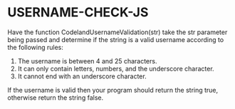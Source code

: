 # USERNAME-CHECK-JS
Have the function CodelandUsernameValidation(str) take the str parameter being passed and determine if the string is a valid username according to the following rules:

1. The username is between 4 and 25 characters.
2. It can only contain letters, numbers, and the underscore character.
3. It cannot end with an underscore character.

If the username is valid then your program should return the string true, otherwise return the string false.
